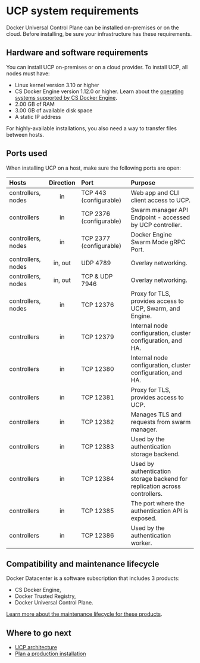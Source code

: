 <!--[metadata]>
+++
title = "System requirements"
description = "Learn about the system requirements for installing Docker Universal Control Plane."
keywords = ["docker, ucp, architecture, requirements"]
[menu.main]
parent="mn_ucp_installation"
identifier="ucp_system_requirements"
weight=0
+++
<![end-metadata]-->

# UCP system requirements

Docker Universal Control Plane can be installed on-premises or on the cloud.
Before installing, be sure your infrastructure has these requirements.

## Hardware and software requirements

You can install UCP on-premises or on a cloud provider. To install UCP,
all nodes must have:

* Linux kernel version 3.10 or higher
* CS Docker Engine version 1.12.0 or higher. Learn about the
[operating systems supported by CS Docker Engine](https://docs.docker.com/cs-engine/install/).
* 2.00 GB of RAM
* 3.00 GB of available disk space
* A static IP address

For highly-available installations, you also need a way to transfer files
between hosts.

## Ports used

When installing UCP on a host, make sure the following ports are open:

| Hosts              | Direction | Port                    | Purpose                                                                    |
|:-------------------|:---------:|:------------------------|:---------------------------------------------------------------------------|
| controllers, nodes |    in     | TCP 443  (configurable) | Web app and CLI client access to UCP.                                      |
| controllers        |    in     | TCP 2376 (configurable) | Swarm manager API Endpoint - accessed by UCP controller.					|
| controllers, nodes |    in     | TCP 2377 (configurable) | Docker Engine Swarm Mode gRPC Port.										|
| controllers, nodes |  in, out  | UDP 4789                | Overlay networking.                                                        |
| controllers, nodes |  in, out  | TCP & UDP 7946          | Overlay networking.                                                        |
| controllers, nodes |    in     | TCP 12376               | Proxy for TLS, provides access to UCP, Swarm, and Engine.                  |
| controllers         |    in     | TCP 12379               | Internal node configuration, cluster configuration, and HA.                |
| controllers         |    in     | TCP 12380               | Internal node configuration, cluster configuration, and HA.                |
| controllers         |    in     | TCP 12381               | Proxy for TLS, provides access to UCP.                                     |
| controllers         |    in     | TCP 12382               | Manages TLS and requests from swarm manager.                               |
| controllers         |    in     | TCP 12383               | Used by the authentication storage backend.                                |
| controllers         |    in     | TCP 12384               | Used by authentication storage backend for replication across controllers. |
| controllers         |    in     | TCP 12385               | The port where the authentication API is exposed.                          |
| controllers         |    in     | TCP 12386               | Used by the authentication worker.                                         |

## Compatibility and maintenance lifecycle

Docker Datacenter is a software subscription that includes 3 products:

* CS Docker Engine,
* Docker Trusted Registry,
* Docker Universal Control Plane.

[Learn more about the maintenance lifecycle for these products](http://success.docker.com/Get_Help/Compatibility_Matrix_and_Maintenance_Lifecycle).

## Where to go next

* [UCP architecture](../architecture.md)
* [Plan a production installation](plan-production-install.md)
